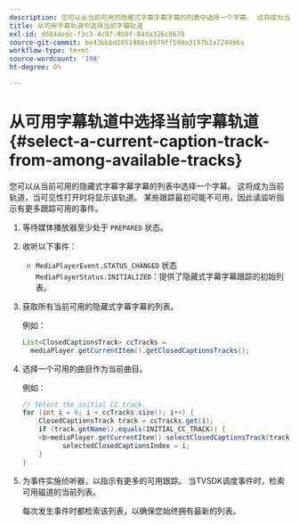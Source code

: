 ```yaml
---
description: 您可以从当前可用的隐藏式字幕字幕字幕的列表中选择一个字幕。 这将成为当前轨道，当可见性打开时将显示该轨道。 某些跟踪最初可能不可用，因此请监听指示有更多跟踪可用的事件。
title: 从可用字幕轨道中选择当前字幕轨道
exl-id: d604dedc-f3c3-4c97-9b0f-84da326c0678
source-git-commit: be43bbbd1051886c8979ff590a3197b2a7249b6a
workflow-type: tm+mt
source-wordcount: '198'
ht-degree: 0%

---
```


# 从可用字幕轨道中选择当前字幕轨道 {#select-a-current-caption-track-from-among-available-tracks}

您可以从当前可用的隐藏式字幕字幕字幕的列表中选择一个字幕。 这将成为当前轨道，当可见性打开时将显示该轨道。 某些跟踪最初可能不可用，因此请监听指示有更多跟踪可用的事件。

1. 等待媒体播放器至少处于 `PREPARED` 状态。
1. 收听以下事件：

   * `MediaPlayerEvent.STATUS_CHANGED` 状态 `MediaPlayerStatus.INITIALIZED`：提供了隐藏式字幕字幕跟踪的初始列表。

1. 获取所有当前可用的隐藏式字幕字幕的列表。

   例如：

   ```java
   List<ClosedCaptionsTrack> ccTracks = 
     mediaPlayer.getCurrentItem().getClosedCaptionsTracks();
   ```

1. 选择一个可用的曲目作为当前曲目。

   例如：

   ```java
   // Select the initial CC track. 
   for (int i = 0; i < ccTracks.size(); i++) { 
       ClosedCaptionsTrack track = ccTracks.get(i); 
       if (track.getName().equals(INITIAL_CC_TRACK)) { 
       <b>mediaPlayer.getCurrentItem().selectClosedCaptionsTrack(track);</b> 
             selectedClosedCaptionsIndex = i; 
       } 
   }
   ```

1. 为事件实施侦听器，以指示有更多的可用跟踪。 当TVSDK调度事件时，检索可用磁道的当前列表。

   每次发生事件时都检索该列表，以确保您始终拥有最新的列表。
